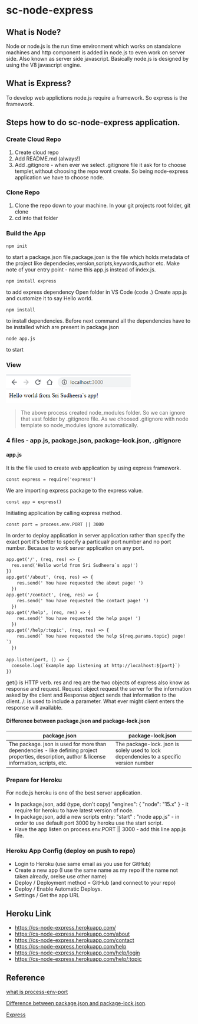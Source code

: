# sc-node-express

## What is Node?
Node or node.js is the run time environment which works on standalone machines and http component is added in node.js to even work on server side. Also known as server side javascript. Basically node.js is designed by using the V8 javascript engine. 

## What is Express?
To develop web applictions node.js require a framework. So express is the framework.

## Steps how to do sc-node-express application.

### Create Cloud Repo

1. Create cloud repo 
2. Add README.md (always!)
3. Add .gitignore - when ever we select .gitignore file it ask for to choose templet,without choosing the repo wont create. So being node-express application we have to choose node.

### Clone Repo 

1. Clone the repo down to your machine. In your git projects root folder, git clone <yoururl> 
2. cd into that folder
  
### Build the App

```
npm init
```
to start a package.json file.package.josn is the file which holds metadata of the project like dependecies,version,scripts,keywords,author etc. Make note of your entry point - name this app.js instead of index.js.
```
npm install express 
```
to add express dependency
Open folder in VS Code (code .)
Create app.js and customize it to say Hello world.
```
npm install 
```
to install dependencies. Before next command all the dependencies have to be installed which are present in package.json
```
node app.js
```
to start
### View
![](https://raw.githubusercontent.com/sudheera96/sc-node-express/main/Screenshot%20(243).png)

> The above process created node_modules folder. So we can ignore that vast folder by .gitignore file. 
> As we choosed .gitignore with node template so node_modules ignore automatically.

### 4 files - app.js, package.json, package-lock.json, .gitignore

#### app.js 
It is the file used to create web application by using express framework. 
```
const express = require('express')
```
We are importing express package to the express value.
```
const app = express()
```
Initiating application by calling express method.
```
const port = process.env.PORT || 3000
```
In order to deploy application in server application rather than specify the exact port it's better to specify a particualr port number and no port number. Because to work server application on any port.
```
app.get('/', (req, res) => {
  res.send('Hello world from Sri Sudheera`s app!')
})
app.get('/about', (req, res) => {
    res.send(' You have requested the about page! ')
  })
app.get('/contact', (req, res) => {
    res.send(' You have requested the contact page! ')
  })
app.get('/help', (req, res) => {
    res.send(' You have requested the help page! ')
  })
app.get('/help/:topic', (req, res) => {
    res.send(` You have requested the help ${req.params.topic} page! `)
  })
  
app.listen(port, () => {
  console.log(`Example app listening at http://localhost:${port}`)
})

```

get() is HTTP verb. res and req are the two objects of express also know as response and request. Request object request the server for the information asked by the client and Response object sends that information to the client. /: is used to include a parameter. What ever might client enters the response will available.

#### Difference between package.json and package-lock.json
| package.json                                                            | package-lock.json                                                                |   
|-------------------------------------------------------------------------|----------------------------------------------------------------------------------|
|The package. json is used for more than dependencies - like defining project properties, description, author & license information, scripts, etc.| The package-lock. json is solely used to lock dependencies to a specific version number |                    number 
                                                                                                                                                
### Prepare for Heroku

For node.js heroku is one of the best server application.

* In package.json, add (type, don't copy)  "engines": { "node": "15.x" }  - it require for heroku to have latest version of node.
* In package.json, add a new scripts entry: "start" : "node app.js" - in order to use default port 3000 by heroku use the start script.
* Have the app listen on process.env.PORT || 3000 - add this line app.js file.

### Heroku App Config (deploy on push to repo)

* Login to Heroku (use same email as you use for GitHub)
* Create a new app (I use the same name as my repo if the name not taken already, orelse use other name)
* Deploy / Deployment method = GitHub (and connect to your repo)
* Deploy / Enable Automatic Deploys. 
* Settings / Get the app URL

## Heroku Link
* https://cs-node-express.herokuapp.com/
* https://cs-node-express.herokuapp.com/about
* https://cs-node-express.herokuapp.com/contact
* https://cs-node-express.herokuapp.com/help
* https://cs-node-express.herokuapp.com/help/login
* https://cs-node-express.herokuapp.com/help/:topic

## Reference
[what is process-env-port](https://stackoverflow.com/questions/18864677/what-is-process-env-port-in-node-js)

[Difference between package.json and package-lock.json](https://stackoverflow.com/questions/45052520/do-i-need-both-package-lock-json-and-package-json#:~:text=No.-,The%20package.,to%20a%20specific%20version%20number).

[Express](https://flaviocopes.com/express/)






